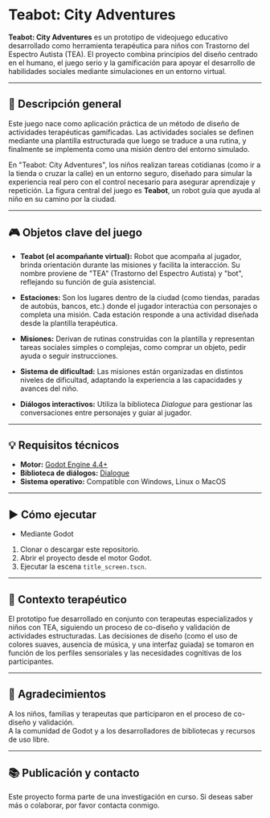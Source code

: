 # Teabot: City Adventures

**Teabot: City Adventures** es un prototipo de videojuego educativo desarrollado como herramienta terapéutica para niños con Trastorno del Espectro Autista (TEA). El proyecto combina principios del diseño centrado en el humano, el juego serio y la gamificación para apoyar el desarrollo de habilidades sociales mediante simulaciones en un entorno virtual.

---

## 🧠 Descripción general

Este juego nace como aplicación práctica de un método de diseño de actividades terapéuticas gamificadas. Las actividades sociales se definen mediante una plantilla estructurada que luego se traduce a una rutina, y finalmente se implementa como una misión dentro del entorno simulado.

En "Teabot: City Adventures", los niños realizan tareas cotidianas (como ir a la tienda o cruzar la calle) en un entorno seguro, diseñado para simular la experiencia real pero con el control necesario para asegurar aprendizaje y repetición. La figura central del juego es **Teabot**, un robot guía que ayuda al niño en su camino por la ciudad.

---

## 🎮 Objetos clave del juego

- **Teabot (el acompañante virtual):** Robot que acompaña al jugador, brinda orientación durante las misiones y facilita la interacción. Su nombre proviene de "TEA" (Trastorno del Espectro Autista) y "bot", reflejando su función de guía asistencial.

- **Estaciones:** Son los lugares dentro de la ciudad (como tiendas, paradas de autobús, bancos, etc.) donde el jugador interactúa con personajes o completa una misión. Cada estación responde a una actividad diseñada desde la plantilla terapéutica.

- **Misiones:** Derivan de rutinas construidas con la plantilla y representan tareas sociales simples o complejas, como comprar un objeto, pedir ayuda o seguir instrucciones.

- **Sistema de dificultad:** Las misiones están organizadas en distintos niveles de dificultad, adaptando la experiencia a las capacidades y avances del niño.

- **Diálogos interactivos:** Utiliza la biblioteca *Dialogue* para gestionar las conversaciones entre personajes y guiar al jugador.

---


## 💡 Requisitos técnicos

- **Motor:** [Godot Engine 4.4+](https://godotengine.org)
- **Biblioteca de diálogos:** [Dialogue](https://github.com/nathanhoad/godot_dialogue_manager)
- **Sistema operativo:** Compatible con Windows, Linux o MacOS

---

## ▶️ Cómo ejecutar
- Mediante Godot
1. Clonar o descargar este repositorio.
2. Abrir el proyecto desde el motor Godot.
3. Ejecutar la escena `title_screen.tscn`.

---

## 🧪 Contexto terapéutico

El prototipo fue desarrollado en conjunto con terapeutas especializados y niños con TEA, siguiendo un proceso de co-diseño y validación de actividades estructuradas. Las decisiones de diseño (como el uso de colores suaves, ausencia de música, y una interfaz guiada) se tomaron en función de los perfiles sensoriales y las necesidades cognitivas de los participantes.

---


## 🤝 Agradecimientos

A los niños, familias y terapeutas que participaron en el proceso de co-diseño y validación.  
A la comunidad de Godot y a los desarrolladores de bibliotecas y recursos de uso libre.

---

## 📚 Publicación y contacto

Este proyecto forma parte de una investigación en curso. Si deseas saber más o colaborar, por favor contacta conmigo.


